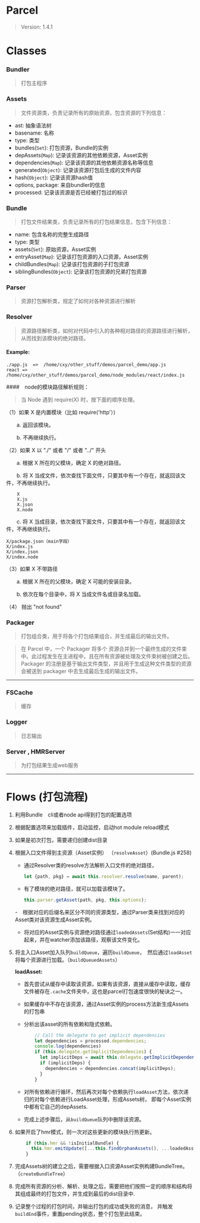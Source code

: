 # Parcel

> Version: 1.4.1

# Classes

### Bundler
> 打包主程序


### Assets

> 文件资源类，负责记录所有的原始资源，包含资源的下列信息：

- ast: 抽象语法树
- basename: 名称
- type: 类型
- bundles(`Set`): 打包资源，Bundle的实例
- depAssets(`Map`): 记录该资源的其他依赖资源，Asset实例
- dependencies(`Map`): 记录该资源的其他依赖资源名称等信息
- generated(`Object`): 记录该资源打包后生成的文件内容
- hash(`Object`): 记录该资源hash值
- options, package: 来自bundler的信息
- processed: 记录该资源是否已经被打包过的标识


### Bundle
> 打包文件结果类，负责记录所有的打包结果信息，包含下列信息：

- name: 包含名称的完整生成路径
- type: 类型
- assets(`Set`): 原始资源，Asset实例
- entryAsset(`Map`): 记录该打包资源的入口资源，Asset实例
- childBundles(`Map`): 记录该打包资源的子打包资源
- siblingBundles(`Object`): 记录该打包资源的兄弟打包资源

### Parser
> 资源打包解析类，规定了如何对各种资源进行解析

### Resolver
> 资源路径解析类，如何对代码中引入的各种相对路径的资源路径进行解析，从而找到该模块的绝对路径。

#### Example: 

```
./app.js  =>  /home/cxy/other_stuff/demos/parcel_demo/app.js
react => /home/cxy/other_stuff/demos/parcel_demo/node_modules/react/index.js
```
####　node的模块路径解析规则：

>当 Node 遇到 require(X) 时，按下面的顺序处理。

（1）如果 X 是内置模块（比如 require('http'）) 

　　a. 返回该模块。 

　　b. 不再继续执行。

（2）如果 X 以 "./" 或者 "/" 或者 "../" 开头 

　　a. 根据 X 所在的父模块，确定 X 的绝对路径。 

　　b. 将 X 当成文件，依次查找下面文件，只要其中有一个存在，就返回该文件，不再继续执行。

```shell
	X
	X.js
	X.json
	X.node
```
　　c. 将 X 当成目录，依次查找下面文件，只要其中有一个存在，就返回该文件，不再继续执行。

```shell
X/package.json（main字段）
X/index.js
X/index.json
X/index.node
```
（3）如果 X 不带路径 

　　a. 根据 X 所在的父模块，确定 X 可能的安装目录。 

　　b. 依次在每个目录中，将 X 当成文件名或目录名加载。

（4） 抛出 "not found"


### Packager
> 打包组合类，用于将各个打包结果组合，并生成最后的输出文件。

> 在 Parcel 中，一个 Packager 将多个 资源合并到一个最终生成的文件束中。此过程发生在主进程中，且在所有资源被处理及文件束树被创建之后。Packager 的注册是基于输出文件类型，并且用于生成这种文件类型的资源会被送到 packager 中去生成最后生成的输出文件。

---------

### FSCache
> 缓存

### Logger
> 日志输出

### Server , HMRServer
> 为打包结果生成web服务

----

# Flows (打包流程)

1. 利用Bundle　cli或者node api得到打包的配置选项
2. 根据配置选项来加载插件，启动监控，启动hot module reload模式
3. 如果是初次打包，需要递归创建dist目录
4. 根据入口文件得到主资源（Asset实例） （`resolveAsset`）(Bundle.js #258)
	- 通过Resolver类的resolve方法解析入口文件的绝对路径，
		```js
		let {path, pkg} = await this.resolver.resolve(name, parent);
		```
	- 有了模块的绝对路径，就可以加载该模块了。
		```js
		this.parser.getAsset(path, pkg, this.options);
		```
	-　根据对应的后缀名来区分不同的资源类型，通过Parser类来找到对应的Asset类对该资源生成Asset实例。

	- 将对应的Asset实例与资源绝对路径通过`loadedAssets`(Set结构)一一对应起来，并在watcher添加该路径，观察该文件变化。
        
5. 将主入口Asset加入队列`buildQueue`，遍历`buildQueue`，　然后通过`loadAsset`将每个资源进行加载。（`buildQueuedAssets`）

	__loadAsset:__
	- 首先尝试从缓存中读取该资源，如果有该资源，直接从缓存中读取，缓存文件被存在`.cache`文件夹中，这也是parcel打包速度很快的秘诀之一。
	- 如果缓存中不存在该资源，通过Asset实例的process方法新生成Assets的打包串
	- 分析出该asset的所有依赖和隐式依赖。
		```js
			// Call the delegate to get implicit dependencies
			let dependencies = processed.dependencies;
			console.log(dependencies)
			if (this.delegate.getImplicitDependencies) {
			  let implicitDeps = await this.delegate.getImplicitDependencies(asset);
			  if (implicitDeps) {
			    dependencies = dependencies.concat(implicitDeps);
			  }
			}
		```
	- 对所有依赖进行循环，然后再次对每个依赖执行`loadAsset`方法，依次递归的对每个依赖进行LoadAsset处理，形成Assets树，
	即每个Asset实例中都有它自己的depAssets.

	- 完成上述步骤后，从`buildQueue`队列中删除该资源。


6. 如果开启了hmr模式，则一次对这些更新的模块执行热更新。
	```js
		if (this.hmr && !isInitialBundle) {
		  this.hmr.emitUpdate([...this.findOrphanAssets(), ...loadedAssets]);
		}
	```

7. 完成Assets树的建立之后，需要根据入口资源Asset实例构建BundleTree。（`createBundleTree`）

8. 完成所有资源的分析、解析、处理之后，需要把他们按照一定的顺序和结构将其组成最终的打包文件，并生成到最后的dist目录中.

9. 记录整个过程的打包时间，并输出打包的成功或失败的消息，
并触发`buildEnd`事件，重置pending状态，整个打包至此结束。










































